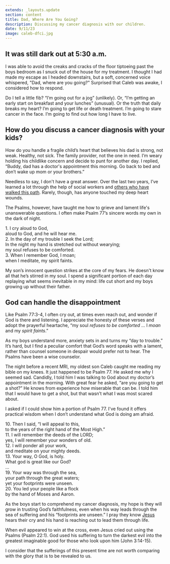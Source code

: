 ```yaml
---
extends: _layouts.update
section: content
title: Dad, Where Are You Going?
description: Discussing my cancer diagnosis with our children.
date: 9/11/23
image: caleb-dfci.jpg
---
```

<h2>It was still dark out at 5:30 a.m.</h2>

I was able to avoid the creaks and cracks of the floor tiptoeing past the boys bedroom as I snuck out of the house for my treatment. I thought I had made my escape as I headed downstairs, but a soft, concerned voice whispered, "Dad, where are you going?" Surprised that Caleb was awake, I considered how to respond.

Do I tell a little fib? “I’m going out for a jog” (unlikely). Or, “I’m getting an early start on breakfast and your lunches” (unusual). Or the truth that daily breaks my heart? I’m going to get life or death treatment. I’m going to stare cancer in the face. I’m going to find out how long I have to live.

<h2>How do you discuss a cancer diagnosis with your kids?</h2>

How do you handle a fragile child’s heart that believes his dad is strong, not weak. Healthy, not sick. The family provider, not the one in need. I’m weary holding his childlike concern and decide to punt for another day. I replied, “Buddy, dad has a doctor's appointment this morning. Go back to bed and don’t wake up mom or your brothers.”

Needless to say, I don't have a great answer. Over the last two years, I’ve learned a lot through the help of social workers and <a href="https://www.theringer.com/2022/3/3/22956353/fatherhood-cancer-jonathan-tjarks" class="text-yellow-500">others who have walked this path</a>. Rarely, though, has anyone touched my deep heart wounds.

The Psalms, however, have taught me how to grieve and lament life's unanswerable questions. I often make Psalm 77’s sincere words my own in the dark of night.

<x-blockquote class="font-mono" cite="https://www.esv.org/Psalm+77:1-3/" caption="Psalm 77:1-3">
    <div>
        <div><span class="text-sm font-semibold">1.</span> I cry aloud to God,</div>
        <div class="ml-6">aloud to God, and he will hear me.</div>
        <div><span class="text-sm font-semibold">2.</span> In the day of my trouble I seek the Lord;
        <div class="ml-6">In the night my hand is stretched out without wearying;</div>
        <div class="ml-6">my soul refuses to be comforted.</div>
        <div><span class="text-sm font-semibold">3.</span> When I remember God, I moan;</div>
        <div class="ml-6">when I meditate, my spirit faints.</div>
    </div>
</x-blockquote>

My son’s innocent question strikes at the core of my fears. He doesn't know all that he’s stirred in my soul. I spend a significant portion of each day replaying what seems inevitable in my mind: life cut short and my boys growing up without their father.

<h2>God can handle the disappointment</h2>

Like Psalm 77:3-4, I often cry out, at times  even reach out, and wonder if God is there and listening. I appreciate the honesty of these verses and adopt the prayerful heartache, “my  soul <i>refuses to be comforted</i> … I <i>moan</i> and my <i>spirit faints</i>.”

As my boys understand more, anxiety sets in and turns my “day to trouble.” It’s hard, but I find a peculiar comfort that God’s word speaks with a lament, rather than counsel someone in despair would prefer not to hear. The Psalms have been a wise counselor.

The night before a recent MRI, my oldest son Caleb caught me reading my bible on my knees. It just happened to be Psalm 77. He asked me why I seemed sad. Candidly, I told him I was talking to God about my doctor’s appointment in the morning. With great fear he asked, “are you going to get a shot?” He knows from experience how miserable that can be. I told him that I would have to get a shot, but that wasn’t what I was most scared about.

I asked if I could show him a portion of Psalm 77. I've found it offers practical wisdom when I don’t understand what God is doing am afraid.

<x-blockquote class="font-mono" cite="https://www.esv.org/Psalm+77:10-20/" caption="Psalm 77:10-20">
    <div>
        <div><span class="text-sm font-semibold">10.</span> Then I said, “I will appeal to this,</div>
            <div class="ml-6">to the years of the right hand of the Most High.”</div>
        <div><span class="text-sm font-semibold">11.</span>  I will remember the deeds of the LORD;</div>
            <div class="ml-6">yes, I will remember your wonders of old.</div>
        <div><span class="text-sm font-semibold">12.</span>  I will ponder all your work,</div>
            <div class="ml-6">and meditate on your mighty deeds.</div>
        <div><span class="text-sm font-semibold">13.</span>  Your way, O God, is holy.</div>
            <div class="ml-6">What god is great like our God?</div>
       <div> …</div>
        <div><span class="text-sm font-semibold">19.</span>  Your way was through the sea,</div>
            <div class="ml-6">your path through the great waters;</div>
            <div class="ml-6">yet your footprints were unseen.</div>
        <div><span class="text-sm font-semibold">20.</span>  You led your people like a flock</div>
            <div class="ml-6">by the hand of Moses and Aaron.</div>
    </div>
</x-blockquote>

As the boys start to comprehend my cancer diagnosis, my hope is they will grow in trusting God’s faithfulness,  even when his way leads through the sea of suffering and his “footprints are unseen.” I pray they know <a href="https://youtu.be/Lq1kJLN-izE?si=3tnTPOA8oHSFbQ2M" class="text-yellow-500">Jesus</a> hears their cry and his hand is reaching out to lead them through life.

When evil appeared to win at the cross, even Jesus cried out using the Psalms (Psalm 22:1). God used his suffering to turn the darkest evil into the greatest imaginable good for those who look upon him (John 3:14-15).

<x-blockquote class="font-mono" cite="https://www.esv.org/Psalm+Romans+8:18/" caption="Psalm Romans 8:18">
    <div>I consider that the sufferings of this present time are not worth comparing with the glory that is to be revealed to us.</div>
</x-blockquote>
